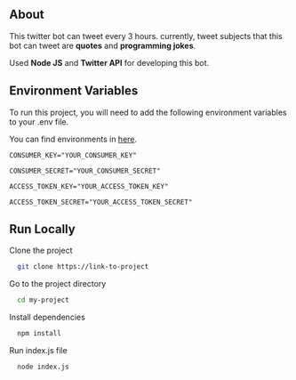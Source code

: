 ## About
This twitter bot can tweet every 3 hours. currently, tweet subjects that this bot can tweet are **quotes** and **programming jokes**.

Used **Node JS** and **Twitter API** for developing this bot.

## Environment Variables

To run this project, you will need to add the following environment variables to your .env file.

You can find environments in [here](https://developer.twitter.com).

`CONSUMER_KEY="YOUR_CONSUMER_KEY"`

`CONSUMER_SECRET="YOUR_CONSUMER_SECRET"`

`ACCESS_TOKEN_KEY="YOUR_ACCESS_TOKEN_KEY"`

`ACCESS_TOKEN_SECRET="YOUR_ACCESS_TOKEN_SECRET"`

## Run Locally

Clone the project

```bash
  git clone https://link-to-project
```

Go to the project directory

```bash
  cd my-project
```

Install dependencies

```bash
  npm install
```

Run index.js file

```bash
  node index.js
```

